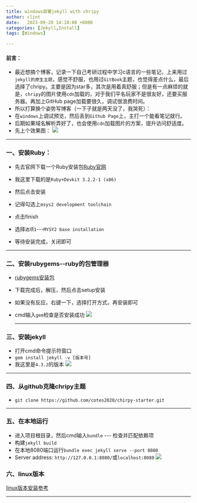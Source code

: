 ```yaml
---
title: windows部署jekyll with chripy
author: clint
date:   2023-09-20 14:10:00 +0800
categories: [Jekyll,Install]
tags: [Windows]

---
```

#### 前言：
- 最近想搞个博客，记录一下自己考研过程中学习c语言的一些笔记，上来用过`jekyll的原生主题`，感觉不舒服，也用过`GitBook`主题，也觉得差点什么，最后选择了chripy。主要是因为star多，其次是用着真舒服；但是有一点麻烦的就是，`chripy`的图片使用`cdn`加载的，对于我们平名玩家不是很友好，还要买服务器。再加上GitHub page加载要很久，调试很浪费时间。
- 所以打算换个姿势写博客（一下子就是两天没了，我哭死）：
- 在`windows`上调试预览，然后丢到`Github Page`上，主打一个能看笔记就行。
- 后期如果域名解析弄好了，也会使用`cdn`加载图片的方案，提升访问舒适度。
- 先上个效果图：
![](/images/jekyll/show.png)
  
---
### 一、安装Ruby：
- 先去官网下载一个Ruby安装包[Ruby官网](https://rubyinstaller.org/downloads/)
 
- 我这里下载的是` Ruby+Devkit 3.2.2-1 (x86) `

- 然后点击安装

- 记得勾选上`msys2 development toolchain`

- 点击finish
- 选择`选项1`---`MYSY2 base installation`
- 等待安装完成，关闭即可


---
### 二、安装rubygems--ruby的包管理器
- [rubygems安装包](https://rubygems.org/rubygems/rubygems-3.4.19.zip)
- 下载完成后，解压，然后点击setup安装
- 如果没有反应，右键一下，选择打开方式，再安装即可
- cmd输入`gem`检查是否安装成功
![](/images/jekyll/gem.png)

  ---

### 三、安装jekyll
- 打开cmd命令提示符窗口
- `gem install jekyll -v [版本号]`
- 我这里是`4.3.2`的版本
![](/images/jekyll/jekyll_install.png)

---

### 四、从github克隆chripy主题
- `git clone https://github.com/cotes2020/chirpy-starter.git`
  
--- 

### 五、在本地运行
- 进入项目根目录，然后cmd输入`bundle` --- 检查并匹配依赖项
- 构建`jekyll build`
- 在本地8080端口运行`bundle exec jekyll serve --port 8080`
- Server address: `http://127.0.0.1:8080/`或`localhost:8080`
![](/images/jekyll/run.png)

### 六、linux版本
[linux版本安装参考](https://jeza-chen.com/2019/11/20/Run_Or_Debug_Github_Pages_In_Linux/)
  
--- 